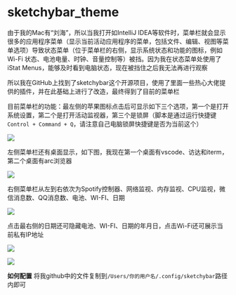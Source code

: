 # sketchybar_theme


由于我的Mac有“刘海”，所以当我打开如IntelliJ IDEA等软件时，菜单栏就会显示很多的应用程序菜单（显示当前活动应用程序的菜单，包括文件、编辑、视图等菜单选项）导致状态菜单（位于菜单栏的右侧，显示系统状态和功能的图标，例如 Wi-Fi 状态、电池电量、时钟、音量控制等）被挡。因为我在状态菜单处使用了iStat Menus，能够及时看到电脑状态，现在被挡住之后我无法再进行观察

所以我在GitHub上找到了sketchybar这个开源项目，使用了里面一些热心大佬提供的插件，并在此基础上进行了改造，最终得到了目前的菜单栏

目前菜单栏的功能：最左侧的苹果图标点击后可显示如下三个选项，第一个是打开系统设置，第二个是打开活动监视器，第三个是锁屏（脚本是通过运行快捷键`Control + Command + Q`，请注意自己电脑锁屏快捷键是否为当前这个）


![](https://cdn.jsdelivr.net/gh/codejaron/image/obsidian/CleanShot%202024-06-10%20at%2013.07.20@2x.png)

左侧菜单栏还有桌面显示，如下图，我现在第一个桌面有vscode、访达和iterm，第二个桌面有arc浏览器

![](https://cdn.jsdelivr.net/gh/codejaron/image/obsidian/CleanShot%202024-06-10%20at%2012.45.36@2x.png)

右侧菜单栏从左到右依次为Spotify控制器、网络监视、内存监视、CPU监视，微信消息数、QQ消息数、电池、WI-FI、日期

![](https://cdn.jsdelivr.net/gh/codejaron/image/obsidian/CleanShot%202024-06-10%20at%2012.52.24@2x.png)

点击最右侧的日期还可隐藏电池、WI-FI、日期的年月日，点击Wi-Fi还可展示当前私有IP地址



![](https://cdn.jsdelivr.net/gh/codejaron/image/obsidian/CleanShot%202024-06-10%20at%2013.24.24@2x.png)

![](https://cdn.jsdelivr.net/gh/codejaron/image/obsidian/CleanShot%202024-06-10%20at%2013.26.14@2x.png)

**如何配置**
将我github中的文件复制到`/Users/你的用户名/.config/sketchybar`路径内即可
